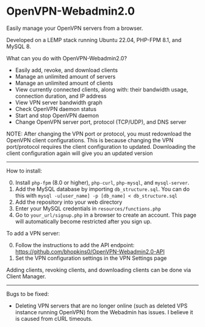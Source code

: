 # OpenVPN-Webadmin2.0
Easily manage your OpenVPN servers from a browser.

Developed on a LEMP stack running Ubuntu 22.04, PHP-FPM 8.1, and MySQL 8.

What can you do with OpenVPN-Webadmin2.0?

* Easily add, revoke, and download clients
* Manage an unlimited amount of servers
* Manage an unlimited amount of clients
* View currently connected clients, along with: their bandwidth usage, connection duration, and IP address
* View VPN server bandwidth graph
* Check OpenVPN daemon status
* Start and stop OpenVPN daemon
* Change OpenVPN server port, protocol (TCP/UDP), and DNS server

NOTE: After changing the VPN port or protocol, you must redownload the OpenVPN client configurations. 
This is because changing the VPN port/protocol requires the client configuration to updated. Downloading the client configuration again will give you an updated version

<hr>

How to install:

0. Install `php-fpm` (8.0 or higher), `php-curl`, `php-mysql`, and `mysql-server`.
1. Add the MySQL database by importing `db_structure.sql`. You can do this with `mysql -u[user_name] -p [db_name] < db_structure.sql`
2. Add the repository into your web directory
3. Enter your MySQL credentials in `resources/functions.php`
4. Go to `your_url/signup.php` in a browser to create an account. This page will automatically become restricted after you sign up.

To add a VPN server:

0. Follow the instructions to add the API endpoint: https://github.com/bhopkins0/OpenVPN-Webadmin2.0-API
1. Set the VPN configuration settings in the VPN Settings page

Adding clients, revoking clients, and downloading clients can be done via Client Manager.

<hr>

Bugs to be fixed:

* Deleting VPN servers that are no longer online (such as deleted VPS instance running OpenVPN) from the Webadmin has issues. I believe it is caused from cURL timeouts.



